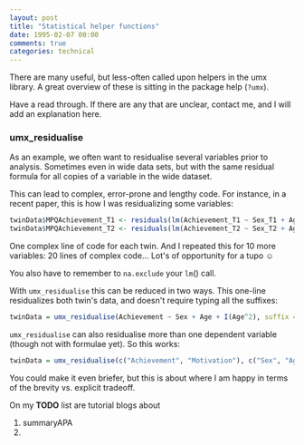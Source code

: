 ```yaml
---
layout: post
title: "Statistical helper functions"
date: 1995-02-07 00:00
comments: true
categories: technical
---
```


There are many useful, but less-often called upon helpers in the umx library.
A great overview of these is sitting in the package help (`?umx`).

Have a read through. If there are any that are unclear, contact me, and I will add an explanation here.

### umx_residualise

As an example, we often want to residualise several variables prior to analysis. Sometimes even in wide data sets, but with the same residual 
formula for all copies of a variable in the wide dataset.

This can lead to complex, error-prone and lengthy code. For instance, in a recent paper, this is how I was residualizing some variables:

```r
twinData$MPQAchievement_T1 <- residuals(lm(Achievement_T1 ~ Sex_T1 + Age_T1 + I(Age_T1^2), data = twinData, na.action = na.exclude))                                                    
twinData$MPQAchievement_T2 <- residuals(lm(Achievement_T2 ~ Sex_T2 + Age_T2 + I(Age_T2^2), data = twinData, na.action = na.exclude))
```
One complex line of code for each twin. And I repeated this for 10 more variables: 20 lines of complex code&hellip; Lot&#x27;s of opportunity for a tupo &#x263A;

You also have to remember to `na.exclude` your `lm`() call.

With `umx_residualise` this can be reduced in two ways. This one-line residualizes both twin's data, and doesn't require typing all the suffixes:

```r
twinData = umx_residualise(Achievement ~ Sex + Age + I(Age^2), suffix = "_T", data = twinData)
```

`umx_residualise` can also residualise more than one dependent variable (though not with formulae yet). So this works:

```r
twinData = umx_residualise(c("Achievement", "Motivation"), c("Sex", "Age"), suffix = "_T", data = twinData)
```

You could make it even briefer, but this is about where I am happy in terms of the brevity vs. explicit tradeoff.


On my **TODO** list are tutorial blogs about 

1. summaryAPA
2. 
